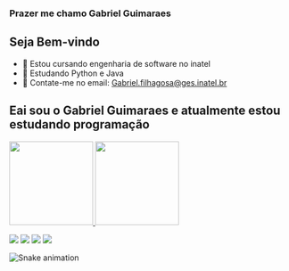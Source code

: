 ### Prazer me chamo Gabriel Guimaraes
## Seja Bem-vindo


- 🔭 Estou cursando engenharia de software no inatel
- 🌱 Estudando Python e Java
- 👯 Contate-me no email: Gabriel.filhagosa@ges.inatel.br

## Eai sou o Gabriel Guimaraes e atualmente estou estudando programação
<div align="laft">
  <a href="https://github.com/GabrielGuimaraes12">
  <img height="150em" src="https://github-readme-stats.vercel.app/api?username=GabrielGuimaraes12&show_icons=true&theme=dark&include_all_commits=true&count_private=true"/>
  <img height="150em" src="https://github-readme-stats.vercel.app/api/top-langs/?username=GabrielGuimaraes12&layout=compact&langs_count=7&theme=dark"/>
</div>

  <a href="https://www.instagram.com/gabriel_guima12/" target="_blank"><img src="https://img.shields.io/badge/-Instagram-%23E4405F?style=for-the-badge&logo=instagram&logoColor=white" target="_blank"></a>
 	<a href="https://www.twitch.tv/guimatw" target="_blank"><img src="https://img.shields.io/badge/Twitch-9146FF?style=for-the-badge&logo=twitch&logoColor=white" target="_blank"></a>
  <a href = "mailto:Gabriel.filhagosa@ges.inatel.br"><img src="https://img.shields.io/badge/-Gmail-%23333?style=for-the-badge&logo=gmail&logoColor=white" target="_blank"></a>
  <a href="https://www.linkedin.com/in/rafaella-ballerini-45875016a" target="_blank"><img src="https://img.shields.io/badge/-LinkedIn-%230077B5?style=for-the-badge&logo=linkedin&logoColor=white" target="_blank"></a> 
  
</div>


![Snake animation](https://github.com/rafaballerini2/rafaballerini2/blob/output/github-contribution-grid-snake.svg)




